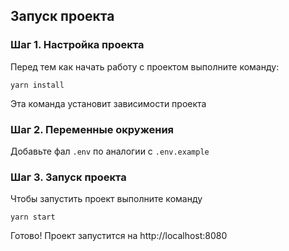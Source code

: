 ## Запуск проекта

### Шаг 1. Настройка проекта

Перед тем как начать работу с проектом выполните команду:

```
yarn install
```

Эта команда установит зависимости проекта

### Шаг 2. Переменные окружения

Добавьте фал `.env` по аналогии с `.env.example`

### Шаг 3. Запуск проекта

Чтобы запустить проект выполните команду

```
yarn start
```

Готово! Проект запустится на http://localhost:8080
